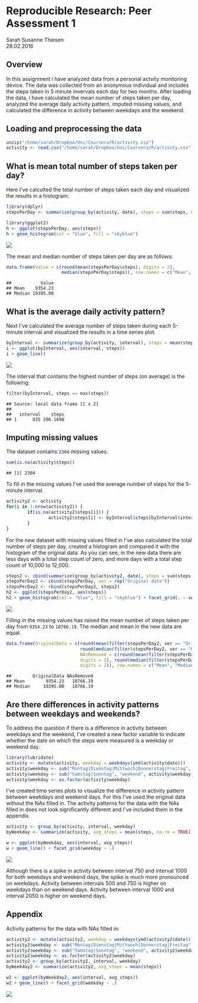 # Reproducible Research: Peer Assessment 1
Sarah Susanne Thiesen  
28.02.2016  

## Overview

In this assignment i have analyzed data from a personal actvity monitoring device. The data was collected from an anonymous individual and includes the steps taken in 5 minute invervals each day for two months. After loading the data, i have calculated the mean number of steps taken per day, analyzed the average daily activity pattern, imputed missing values, and calculated the difference in activity between weekdays and the weekend.

## Loading and preprocessing the data


```r
unzip("/home/sarah/Dropbox/Uni/Coursera/R/activity.zip")
activity <- read.csv("/home/sarah/Dropbox/Uni/Coursera/R/activity.csv")
```

## What is mean total number of steps taken per day?

Here I've calculted the total number of steps taken each day and visualized the results in a histogram:


```r
library(dplyr)
stepsPerDay <- summarize(group_by(activity, date), steps = sum(steps, na.rm = TRUE))

library(ggplot2)
h <- ggplot(stepsPerDay, aes(steps))
h + geom_histogram(col = "blue", fill = "skyblue")
```

![](PA1_template_files/figure-html/unnamed-chunk-2-1.png) 

The mean and median number of steps taken per day are as follows:


```r
data.frame(Value = c(round(mean(stepsPerDay$steps), digits = 2), 
                     median(stepsPerDay$steps)), row.names = c("Mean", "Median"))
```

```
##           Value
## Mean    9354.23
## Median 10395.00
```

## What is the average daily activity pattern?

Next I've calculated the average number of steps taken during each 5-minute interval and visualized the results in a time series plot.


```r
byInterval <- summarize(group_by(activity, interval), steps = mean(steps, na.rm = TRUE))
i <- ggplot(byInterval, aes(interval, steps))
i + geom_line()
```

![](PA1_template_files/figure-html/unnamed-chunk-4-1.png) 

The interval that contains the highest number of steps (on average) is the following:


```r
filter(byInterval, steps == max(steps))
```

```
## Source: local data frame [1 x 2]
## 
##   interval    steps
## 1      835 206.1698
```

## Imputing missing values

The dataset contains ``2304`` missing values.


```r
sum(is.na(activity$steps))
```

```
## [1] 2304
```

To fill in the missing values I've used the average number of steps for the 5-minute interval.


```r
activity2 <- activity
for(i in 1:nrow(activity2)) {
        if(is.na(activity2$steps[i])) {
                activity2$steps[i] <- byInterval$steps[byInterval$interval == activity2$interval[i]]
        }
}
```

For the new dataset with missing values filled in I've also calculated the total number of steps per day, created a histogram and compared it with the histogram of the original data. As you can see, in the new data there are less days with a total step count of zero, and more days with a total step count of 10,000 to 12,000.


```r
steps2 <- cbind(summarize(group_by(activity2, date), steps = sum(steps, na.rm = TRUE)), ver = rep("NAs removed"))
stepsPerDay2 <- cbind(stepsPerDay, ver = rep("Original data"))
stepsPerDay2 <- rbind(stepsPerDay2, steps2)
h2 <- ggplot(stepsPerDay2, aes(steps))
h2 + geom_histogram(col = "blue", fill = "skyblue") + facet_grid(. ~ ver)
```

![](PA1_template_files/figure-html/unnamed-chunk-8-1.png) 

Filling in the missing values has raised the mean number of steps taken per day from ``9354.23`` to ``10766.19``. The median and mean in the new data are equal.


```r
data.frame(OriginalData = c(round(mean(filter(stepsPerDay2, ver == "Original data")$steps), digits = 2), 
                            round(median(filter(stepsPerDay2, ver == "Original data")$steps), digits = 2)), 
                            NAsRemoved = c(round(mean(filter(stepsPerDay2, ver == "NAs removed")$steps), 
                            digits = 2), round(median(filter(stepsPerDay2, ver == "NAs removed")$steps), 
                            digits = 2)), row.names = c("Mean", "Median"))
```

```
##        OriginalData NAsRemoved
## Mean        9354.23   10766.19
## Median     10395.00   10766.19
```

## Are there differences in activity patterns between weekdays and weekends?

To address the question if there is a difference in activity between weekdays and the weekend, I've created a new factor variable to indicate whether the date on which the steps were measured is a weekday or weekend day.


```r
library(lubridate)
activity <- mutate(activity, weekday = weekdays(ymd(activity$date)))
activity$weekday <- sub("Montag|Dienstag|Mittwoch|Donnerstag|Freitag", "weekday", activity$weekday)
activity$weekday <- sub("Samstag|Sonntag", "weekend", activity$weekday)
activity$weekday <- as.factor(activity$weekday)
```

I've created time series plots to visualize the difference in activity pattern between weekdays and weekend days. For this I've used the original data without the NAs filled in. The activity patterns for the data with the NAs filled in does not look significantly different and I've included them in the appendix.


```r
activity <- group_by(activity, interval, weekday)
byWeekday <- summarize(activity, avg_steps = mean(steps, na.rm = TRUE))

w <- ggplot(byWeekday, aes(interval, avg_steps))
w + geom_line() + facet_grid(weekday ~ .)
```

![](PA1_template_files/figure-html/unnamed-chunk-11-1.png) 

Although there is a spike in activity between interval 750 and interval 1000 for both weekdays and weekend days, the spike is much more pronounced on weekdays. Activity between intervals 500 and 750 is higher on weekdays than on weekend days. Activity between interval 1000 and interval 2050 is higher on weekend days.

<h2>Appendix</h2>

Activity patterns for the data with NAs filled in:

```r
activity2 <- mutate(activity2, weekday = weekdays(ymd(activity2$date)))
activity2$weekday <- sub("Montag|Dienstag|Mittwoch|Donnerstag|Freitag", "weekday", activity2$weekday)
activity2$weekday <- sub("Samstag|Sonntag", "weekend", activity2$weekday)
activity2$weekday <- as.factor(activity2$weekday)
activity2 <- group_by(activity2, interval, weekday)
byWeekday2 <- summarize(activity2, avg_steps = mean(steps))

w2 <- ggplot(byWeekday2, aes(interval, avg_steps))
w2 + geom_line() + facet_grid(weekday ~ .)
```

![](PA1_template_files/figure-html/unnamed-chunk-12-1.png) 
